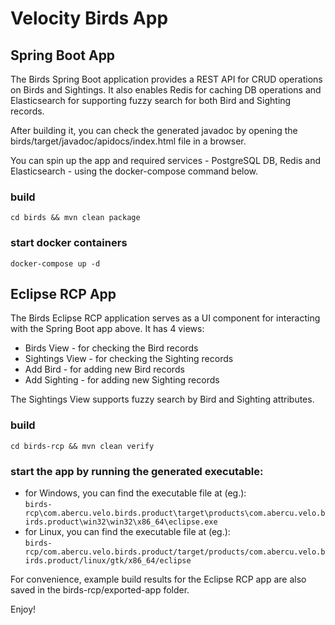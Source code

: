 # Velocity Birds App

## Spring Boot App

The Birds Spring Boot application provides a REST API for CRUD operations on Birds and Sightings. It also enables Redis for caching DB operations and Elasticsearch for supporting fuzzy search for both Bird and Sighting records.

After building it, you can check the generated javadoc by opening the birds/target/javadoc/apidocs/index.html file in a browser.

You can spin up the app and required services - PostgreSQL DB, Redis and Elasticsearch - using the docker-compose command below.

### build
``` shell
cd birds && mvn clean package
```

### start docker containers
``` shell
docker-compose up -d
```

## Eclipse RCP App

The Birds Eclipse RCP application serves as a UI component for interacting with the Spring Boot app above. It has 4 views:
- Birds View - for checking the Bird records
- Sightings View - for checking the Sighting records
- Add Bird - for adding new Bird records
- Add Sighting - for adding new Sighting records

The Sightings View supports fuzzy search by Bird and Sighting attributes.

### build
``` shell
cd birds-rcp && mvn clean verify
```

### start the app by running the generated executable:
- for Windows, you can find the executable file at (eg.): <br>
```birds-rcp\com.abercu.velo.birds.product\target\products\com.abercu.velo.birds.product\win32\win32\x86_64\eclipse.exe```
- for Linux, you can find the executable file at (eg.): <br>
```birds-rcp/com.abercu.velo.birds.product/target/products/com.abercu.velo.birds.product/linux/gtk/x86_64/eclipse```

For convenience, example build results for the Eclipse RCP app are also saved in the birds-rcp/exported-app folder.

Enjoy!
